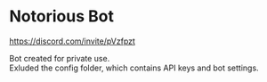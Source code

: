 # Notorious Bot


https://discord.com/invite/pVzfpzt

Bot created for private use.<br>
Exluded the config folder, which contains API keys and bot settings.<br>


